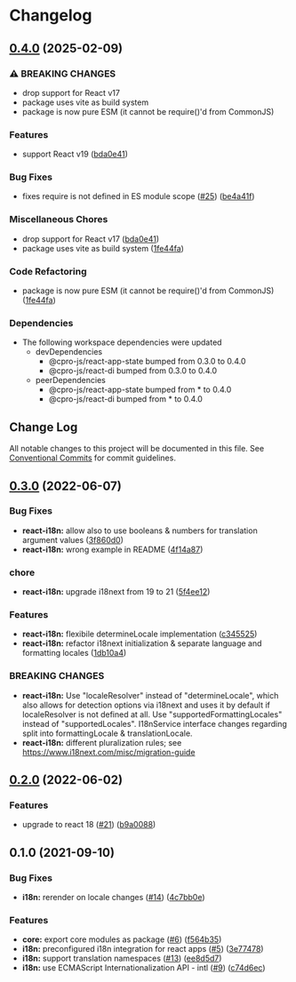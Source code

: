 # Changelog

## [0.4.0](https://github.com/cpro-js/react-core-modules/compare/@cpro-js/react-i18n-v0.3.0...@cpro-js/react-i18n-v0.4.0) (2025-02-09)


### ⚠ BREAKING CHANGES

* drop support for React v17
* package uses vite as build system
* package is now pure ESM (it cannot be require()'d from CommonJS)

### Features

* support React v19 ([bda0e41](https://github.com/cpro-js/react-core-modules/commit/bda0e411babba731f53789a1801b638bf31fd139))


### Bug Fixes

* fixes require is not defined in ES module scope ([#25](https://github.com/cpro-js/react-core-modules/issues/25)) ([be4a41f](https://github.com/cpro-js/react-core-modules/commit/be4a41fb7f9e0aafd6caa04a85837b28d2e4493a))


### Miscellaneous Chores

* drop support for React v17 ([bda0e41](https://github.com/cpro-js/react-core-modules/commit/bda0e411babba731f53789a1801b638bf31fd139))
* package uses vite as build system ([1fe44fa](https://github.com/cpro-js/react-core-modules/commit/1fe44faeb9bdbd2edd359d873c4a6cdbcc0c0103))


### Code Refactoring

* package is now pure ESM (it cannot be require()'d from CommonJS) ([1fe44fa](https://github.com/cpro-js/react-core-modules/commit/1fe44faeb9bdbd2edd359d873c4a6cdbcc0c0103))


### Dependencies

* The following workspace dependencies were updated
  * devDependencies
    * @cpro-js/react-app-state bumped from 0.3.0 to 0.4.0
    * @cpro-js/react-di bumped from 0.3.0 to 0.4.0
  * peerDependencies
    * @cpro-js/react-app-state bumped from * to 0.4.0
    * @cpro-js/react-di bumped from * to 0.4.0

## Change Log

All notable changes to this project will be documented in this file.
See [Conventional Commits](https://conventionalcommits.org) for commit guidelines.

## [0.3.0](https://github.com/cpro-js/react-core-modules/compare/v0.2.0...v0.3.0) (2022-06-07)

### Bug Fixes

- **react-i18n:** allow also to use booleans & numbers for translation argument values ([3f860d0](https://github.com/cpro-js/react-core-modules/commit/3f860d04dd1c0a7849ce09f1487804e7bea7cf11))
- **react-i18n:** wrong example in README ([4f14a87](https://github.com/cpro-js/react-core-modules/commit/4f14a8734278c617ea87e36e81264e2a191e84c8))

### chore

- **react-i18n:** upgrade i18next from 19 to 21 ([5f4ee12](https://github.com/cpro-js/react-core-modules/commit/5f4ee12dddb649bff426ac2f317141c8376d94e4))

### Features

- **react-i18n:** flexibile determineLocale implementation ([c345525](https://github.com/cpro-js/react-core-modules/commit/c3455257334d0e58a302b85520a9b2d4842c5dc8))
- **react-i18n:** refactor i18next initialization & separate language and formatting locales ([1db10a4](https://github.com/cpro-js/react-core-modules/commit/1db10a48db63d26fc0721ed7a1025474926ef227))

### BREAKING CHANGES

- **react-i18n:** Use "localeResolver" instead of "determineLocale", which also allows for detection options via i18next and uses it by default if localeResolver is not defined at all.
  Use "supportedFormattingLocales" instead of "supportedLocales".
  I18nService interface changes regarding split into formattingLocale & translationLocale.
- **react-i18n:** different pluralization rules; see https://www.i18next.com/misc/migration-guide

## [0.2.0](https://github.com/cpro-js/react-core-modules/compare/v0.1.0...v0.2.0) (2022-06-02)

### Features

- upgrade to react 18 ([#21](https://github.com/cpro-js/react-core-modules/issues/21)) ([b9a0088](https://github.com/cpro-js/react-core-modules/commit/b9a0088b6c7d5a55d125e7137c46654f03f305ab))

## 0.1.0 (2021-09-10)

### Bug Fixes

- **i18n:** rerender on locale changes ([#14](https://github.com/cpro-js/react-core-modules/issues/14)) ([4c7bb0e](https://github.com/cpro-js/react-core-modules/commit/4c7bb0e824d03a38c807d899a06a2c7edd087877))

### Features

- **core:** export core modules as package ([#6](https://github.com/cpro-js/react-core-modules/issues/6)) ([f564b35](https://github.com/cpro-js/react-core-modules/commit/f564b35826e6ec4086bff3990ccfd88400d17207))
- **i18n:** preconfigured i18n integration for react apps ([#5](https://github.com/cpro-js/react-core-modules/issues/5)) ([3e77478](https://github.com/cpro-js/react-core-modules/commit/3e774787de3e54a38e08e44911b23931f72b04b4))
- **i18n:** support translation namespaces ([#13](https://github.com/cpro-js/react-core-modules/issues/13)) ([ee8d5d7](https://github.com/cpro-js/react-core-modules/commit/ee8d5d753038c96060d0d6f6f5e0b4939debed26))
- **i18n:** use ECMAScript Internationalization API - intl ([#9](https://github.com/cpro-js/react-core-modules/issues/9)) ([c74d6ec](https://github.com/cpro-js/react-core-modules/commit/c74d6ec00dc427fec1d284215483a3ce1249d965))
